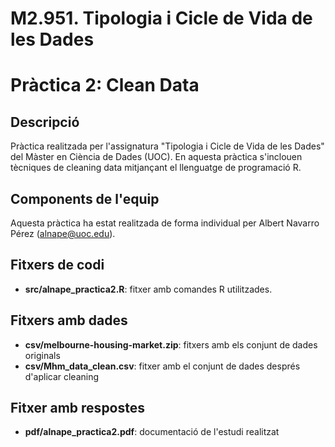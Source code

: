 # M2.951. Tipologia i Cicle de Vida de les Dades
# Pràctica 2: Clean Data

## Descripció
Pràctica realitzada per l'assignatura "Tipologia i Cicle de Vida de les Dades" del Màster en Ciència de Dades (UOC). 
En aquesta pràctica s'inclouen tècniques de cleaning data mitjançant el llenguatge de programació R.

## Components de l'equip
Aquesta pràctica ha estat realitzada de forma individual per Albert Navarro Pérez (alnape@uoc.edu).

## Fitxers de codi
* **src/alnape_practica2.R**: fitxer amb comandes R utilitzades.

## Fitxers amb dades 
* **csv/melbourne-housing-market.zip**: fitxers amb els conjunt de dades originals
* **csv/Mhm_data_clean.csv**: fitxer amb el conjunt de dades després d'aplicar cleaning

## Fitxer amb respostes 
* **pdf/alnape_practica2.pdf**: documentació de l'estudi realitzat

